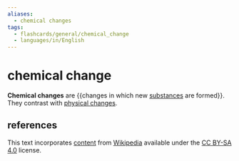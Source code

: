 ```yaml
---
aliases:
  - chemical changes
tags:
  - flashcards/general/chemical_change
  - languages/in/English
---
```


# chemical change

__Chemical changes__ are {{changes in which new [substances](chemical%20substance.md) are formed}}. They contrast with [physical changes](physical%20change.md).

## references

This text incorporates [content](https://en.wikipedia.org/wiki/chemical_change) from [Wikipedia](Wikipedia.md) available under the [CC BY-SA 4.0](https://creativecommons.org/licenses/by-sa/4.0/) license.
